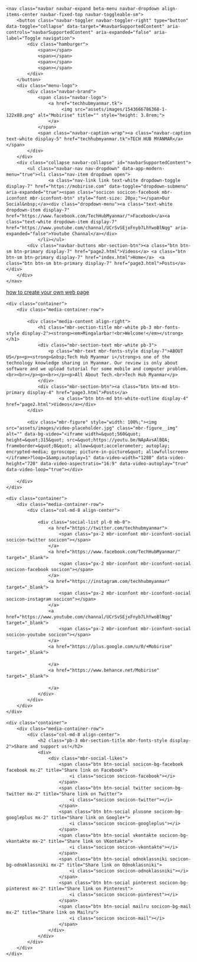 <!DOCTYPE html>
<html >
<head>
  <!-- Site made with Mobirise Website Builder v4.8.10, https://mobirise.com -->
  <meta charset="UTF-8">
  <meta http-equiv="X-UA-Compatible" content="IE=edge">
  <meta name="generator" content="Mobirise v4.8.10, mobirise.com">
  <meta name="viewport" content="width=device-width, initial-scale=1, minimum-scale=1">
  <link rel="shortcut icon" href="assets/images/1543666786368-1-122x88.png" type="image/x-icon">
  <meta name="description" content="">
  <title>Home</title>
  <link rel="stylesheet" href="assets/tether/tether.min.css">
  <link rel="stylesheet" href="assets/bootstrap/css/bootstrap.min.css">
  <link rel="stylesheet" href="assets/bootstrap/css/bootstrap-grid.min.css">
  <link rel="stylesheet" href="assets/bootstrap/css/bootstrap-reboot.min.css">
  <link rel="stylesheet" href="assets/dropdown/css/style.css">
  <link rel="stylesheet" href="assets/socicon/css/styles.css">
  <link rel="stylesheet" href="assets/theme/css/style.css">
  <link rel="stylesheet" href="assets/mobirise/css/mbr-additional.css" type="text/css">
  
  
  
</head>
<body>
  <section class="menu cid-qTkzRZLJNu" once="menu" id="menu1-0">

    

    <nav class="navbar navbar-expand beta-menu navbar-dropdown align-items-center navbar-fixed-top navbar-toggleable-sm">
        <button class="navbar-toggler navbar-toggler-right" type="button" data-toggle="collapse" data-target="#navbarSupportedContent" aria-controls="navbarSupportedContent" aria-expanded="false" aria-label="Toggle navigation">
            <div class="hamburger">
                <span></span>
                <span></span>
                <span></span>
                <span></span>
            </div>
        </button>
        <div class="menu-logo">
            <div class="navbar-brand">
                <span class="navbar-logo">
                    <a href="techhubmyanmar.tk">
                         <img src="assets/images/1543666786368-1-122x88.png" alt="Mobirise" title="" style="height: 3.8rem;">
                    </a>
                </span>
                <span class="navbar-caption-wrap"><a class="navbar-caption text-white display-5" href="techhubmyanmar.tk">TECH HUB MYANMAR</a></span>
            </div>
        </div>
        <div class="collapse navbar-collapse" id="navbarSupportedContent">
            <ul class="navbar-nav nav-dropdown" data-app-modern-menu="true"><li class="nav-item dropdown open">
                    <a class="nav-link link text-white dropdown-toggle display-7" href="https://mobirise.com" data-toggle="dropdown-submenu" aria-expanded="true"><span class="socicon socicon-facebook mbr-iconfont mbr-iconfont-btn" style="font-size: 20px;"></span>Our Social&nbsp;</a><div class="dropdown-menu"><a class="text-white dropdown-item display-7" href="https://www.facebook.com/TechHubMyanmar/">Facebook</a><a class="text-white dropdown-item display-7" href="https://www.youtube.com/channal/UCrSvSEjxFnyb7LhYwoBlNqg" aria-expanded="false">Youtube Channal</a></div>
                </li></ul>
            <div class="navbar-buttons mbr-section-btn"><a class="btn btn-sm btn-primary display-7" href="page2.html">Videos</a> <a class="btn btn-sm btn-primary display-7" href="index.html">Home</a>  <a class="btn btn-sm btn-primary display-7" href="page3.html">Posts</a></div>
        </div>
    </nav>
</section>

<section class="engine"><a href="https://mobirise.info/h">how to create your own web page</a></section><section class="header7 cid-ren9S90u2t" id="header7-c">

    

    

    <div class="container">
        <div class="media-container-row">

            <div class="media-content align-right">
                <h1 class="mbr-section-title mbr-white pb-3 mbr-fonts-style display-2"><strong><em>Mingalarbar!<br>Welcome!</em></strong></h1>
                <div class="mbr-section-text mbr-white pb-3">
                    <p class="mbr-text mbr-fonts-style display-7">ABOUT US</p><p><strong>&nbsp;Tech Hub Myanmar i</strong>s one of the technology knowledge sharing in Myanmar. Our review is only about software and we upload tutorial for some mobile and computer problem.<br><br></p><p><br></p><p>All About Tech.<br>Tech Hub Myanmar</p>
                </div>
                <div class="mbr-section-btn"><a class="btn btn-md btn-primary display-4" href="page3.html">Posts</a>
                        <a class="btn btn-md btn-white-outline display-4" href="page2.html">Videos</a></div>
            </div>

            <div class="mbr-figure" style="width: 100%;"><img src="assets/images/video-placeholder.jpg" class="mbr-figure__img" alt="" data-bg-video="<iframe width=&quot;560&quot; height=&quot;315&quot; src=&quot;https://youtu.be/NApAvsAlBQA; frameborder=&quot;0&quot; allow=&quot;accelerometer; autoplay; encrypted-media; gyroscope; picture-in-picture&quot; allowfullscreen></iframe>?loop=1&amp;autoplay=1" data-video-width="1280" data-video-height="720" data-video-aspectratio="16:9" data-video-autoplay="true" data-video-loop="true"></div>

        </div>
    </div>
</section>

<section class="cid-renb68Ide9" id="social-buttons2-g">

    

    

    <div class="container">
        <div class="media-container-row">
            <div class="col-md-8 align-center">
                
                <div class="social-list pl-0 mb-0">
                    <a href="https://twitter.com/techhubmyanmar">
                        <span class="px-2 mbr-iconfont mbr-iconfont-social socicon-twitter socicon"></span>
                    </a>
                    <a href="https://www.facebook.com/TechHubMyanmar/" target="_blank">
                        <span class="px-2 mbr-iconfont mbr-iconfont-social socicon-facebook socicon"></span>
                    </a>
                    <a href="https://instagram.com/techhubmyanmar" target="_blank">
                        <span class="px-2 mbr-iconfont mbr-iconfont-social socicon-instagram socicon"></span>
                    </a>
                    <a href="https://www.youtube.com/channal/UCrSvSEjxFnyb7LhYwoBlNqg" target="_blank">
                        <span class="px-2 mbr-iconfont mbr-iconfont-social socicon-youtube socicon"></span>
                    </a>
                    <a href="https://plus.google.com/u/0/+Mobirise" target="_blank">
                        
                    </a>
                    <a href="https://www.behance.net/Mobirise" target="_blank">
                        
                    </a>
                </div>
            </div>
        </div>
    </div>
</section>

<section class="cid-renb4W9RkU" id="social-buttons3-f">
    
    

    

    <div class="container">
        <div class="media-container-row">
            <div class="col-md-8 align-center">
                <h2 class="pb-3 mbr-section-title mbr-fonts-style display-2">Share and support us!</h2>
                <div>
                    <div class="mbr-social-likes">
                        <span class="btn btn-social socicon-bg-facebook facebook mx-2" title="Share link on Facebook">
                            <i class="socicon socicon-facebook"></i>
                        </span>
                        <span class="btn btn-social twitter socicon-bg-twitter mx-2" title="Share link on Twitter">
                            <i class="socicon socicon-twitter"></i>
                        </span>
                        <span class="btn btn-social plusone socicon-bg-googleplus mx-2" title="Share link on Google+">
                            <i class="socicon socicon-googleplus"></i>
                        </span>
                        <span class="btn btn-social vkontakte socicon-bg-vkontakte mx-2" title="Share link on VKontakte">
                            <i class="socicon socicon-vkontakte"></i>
                        </span>
                        <span class="btn btn-social odnoklassniki socicon-bg-odnoklassniki mx-2" title="Share link on Odnoklassniki">
                            <i class="socicon socicon-odnoklassniki"></i>
                        </span>
                        <span class="btn btn-social pinterest socicon-bg-pinterest mx-2" title="Share link on Pinterest">
                            <i class="socicon socicon-pinterest"></i>
                        </span>
                        <span class="btn btn-social mailru socicon-bg-mail mx-2" title="Share link on Mailru">
                            <i class="socicon socicon-mail"></i>
                        </span>
                    </div>
                </div>
            </div>
        </div>
    </div>
</section>


  <script src="assets/web/assets/jquery/jquery.min.js"></script>
  <script src="assets/popper/popper.min.js"></script>
  <script src="assets/tether/tether.min.js"></script>
  <script src="assets/bootstrap/js/bootstrap.min.js"></script>
  <script src="assets/smoothscroll/smooth-scroll.js"></script>
  <script src="assets/dropdown/js/script.min.js"></script>
  <script src="assets/touchswipe/jquery.touch-swipe.min.js"></script>
  <script src="assets/sociallikes/social-likes.js"></script>
  <script src="assets/theme/js/script.js"></script>
  
  
</body>
</html>
